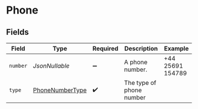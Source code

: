 # Phone


## Fields

| Field                                                         | Type                                                          | Required                                                      | Description                                                   | Example                                                       |
| ------------------------------------------------------------- | ------------------------------------------------------------- | ------------------------------------------------------------- | ------------------------------------------------------------- | ------------------------------------------------------------- |
| `number`                                                      | *JsonNullable<String>*                                        | :heavy_minus_sign:                                            | A phone number.                                               | +44 25691 154789                                              |
| `type`                                                        | [PhoneNumberType](../../models/components/PhoneNumberType.md) | :heavy_check_mark:                                            | The type of phone number                                      |                                                               |
